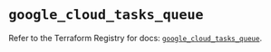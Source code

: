# `google_cloud_tasks_queue`

Refer to the Terraform Registry for docs: [`google_cloud_tasks_queue`](https://registry.terraform.io/providers/hashicorp/google/6.49.2/docs/resources/cloud_tasks_queue).

